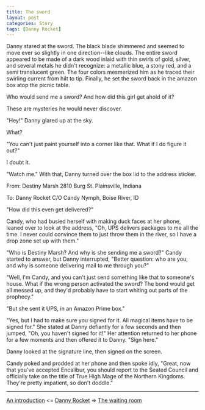 ```yaml
---
title: The sword
layout: post
categories: Story
tags: [Danny Rocket]
---
```

Danny stared at the sword. The black blade shimmered and seemed to move ever so slightly in one direction--like clouds. The entire sword appeared to be made of a dark wood inlaid with thin swirls of gold, silver, and several metals he didn't recognize: a metallic blue, a stony red, and a semi translucent green. The four colors mesmerized him as he traced their swirling current from hilt to tip. Finally, he set the sword back in the amazon box atop the picnic table.

<!-- more -->

Who would send me a sword? And how did this girl get ahold of it?

These are mysteries he would never discover.

"Hey!" Danny glared up at the sky.

What?

"You can't just paint yourself into a corner like that. What if I do figure it out?"

I doubt it.

"Watch me." With that, Danny turned over the box lid to the address sticker.

From: Destiny Marsh 2810 Burg St. Plainsville, Indiana
  
To: Danny Rocket C/O Candy Nymph, Boise River, ID

"How did this even get delivered?"

Candy, who had busied herself with making duck faces at her phone, leaned over to look at the address, "Oh, UPS delivers packages to me all the time. I never could convince them to just throw them in the river, so I have a drop zone set up with them."

"Who is Destiny Marsh? And why is she sending me a sword?" Candy started to answer, but Danny interrupted, "Better question: who are you, and why is someone delivering mail to me through you?"

"Well, I'm Candy, and you can't just send something like that to someone's house. What if the wrong person activated the sword? The bond would get all messed up, and they'd probably have to start whiting out parts of the prophecy."

"But she sent it UPS, in an Amazon Prime box."

"Yes, but I had to make sure you signed for it. All magical items have to be signed for." She stated at Danny defiantly for a few seconds and then jumped, "Oh, you haven't signed for it!" Her attention returned to her phone for a few moments and then offered it to Danny. "Sign here."

Danny looked at the signature line, then signed on the screen.

Candy poked and prodded at her phone and then spoke idly, "Great, now that you've accepted Encalibur, you should report to the Seated Council and officially take on the title of True High Mage of the Northern Kingdoms. They're pretty impatient, so don't doddle."

---

[An introduction](/story/2017/02/26/an-introduction) <= [Danny Rocket](/danny-rocket) => [The waiting room](/story/2017/03/08/the-waiting-room)